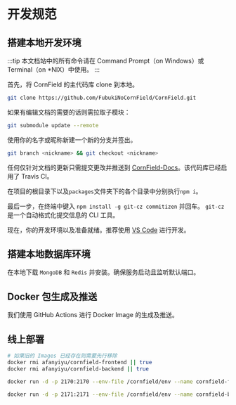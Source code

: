 # 开发规范

## 搭建本地开发环境

:::tip
本文档站中的所有命令请在 Command Prompt（on Windows）或 Terminal（on \*NIX）中使用。
:::

首先，将 CornField 的主代码库 clone 到本地。

```sh
git clone https://github.com/FubukiNoCornField/CornField.git
```

如果有编辑文档的需要的话则需拉取子模块：

```sh
git submodule update --remote
```

使用你的名字或昵称新建一个新的分支并签出。

```sh
git branch <nickname> && git checkout <nickname>
```

任何仅针对文档的更新只需提交更改并推送到 [CornField-Docs](https://github.com/FubukiNoCornField/CornField-Docs)。该代码库已经启用了 Travis CI。

在项目的根目录下以及`packages`文件夹下的各个目录中分别执行`npm i`。

最后一步，在终端中键入 `npm install -g git-cz commitizen` 并回车。 `git-cz` 是一个自动格式化提交信息的 CLI 工具。

现在，你的开发环境以及准备就绪。推荐使用 [VS Code](https://code.visualstudio.com/) 进行开发。

## 搭建本地数据库环境

在本地下载 `MongoDB` 和 `Redis` 并安装。确保服务启动且监听默认端口。

## Docker 包生成及推送

我们使用 GitHub Actions 进行 Docker Image 的生成及推送。

## 线上部署

```sh
# 如果旧的 Images 已经存在则需要先行移除
docker rmi afanyiyu/cornfield-frontend || true
docker rmi afanyiyu/cornfield-backend || true

docker run -d -p 2170:2170 --env-file /cornfield/env --name cornfield-frontend --rm afanyiyu/cornfield-frontend

docker run -d -p 2171:2171 --env-file /cornfield/env --name cornfield-backend --rm afanyiyu/cornfield-backend
```
